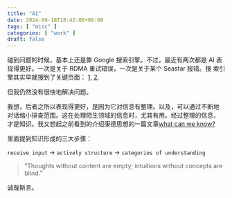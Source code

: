 ```yaml
---
title: "AI"
date: 2024-09-18T18:42:00+08:00
tags: [ "misc" ]
categories: [ "work" ]
draft: false
---
```


碰到问题的时候，基本上还是靠 Google 搜索引擎。不过，最近有两次都是 AI
表现得更好。一次是关于 RDMA 重试错误，一次是关于某个 Seastar 报错。搜
索引擎其实早就搜到了关键页面：
[1](https://www.rdmamojo.com/2013/02/15/ibv_poll_cq/),
[2](https://groups.google.com/g/seastar-dev/c/tauJnIAiKwA).

但我仍然没有很快地解决问题。

我想，后者之所以表现得更好，是因为它对信息有整理。以及，可以通过不断地
对话缩小排查范围。这在处理陌生领域的信息时，尤其有用。经过整理的信息，
才是知识。我又想起之前看到的介绍康德思想的一篇文章[what can we
know?](https://ralphammer.com/immanuel-kant-what-can-we-know/)

里面提到知识形成的三大步骤：

`receive input` -> `actively structure` -> `categories of understanding`

> “Thoughts without content are empty; intuitions without concepts are blind.”

诚哉斯言。

